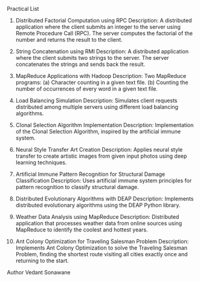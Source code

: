 Practical List
1. Distributed Factorial Computation using RPC
  Description: A distributed application where the client submits an integer to the server using Remote Procedure Call (RPC). The server computes the factorial of the number and returns the result to the client.

2. String Concatenation using RMI
  Description: A distributed application where the client submits two strings to the server. The server concatenates the strings and sends back the result.

3. MapReduce Applications with Hadoop
Description: Two MapReduce programs:
  (a) Character counting in a given text file.
  (b) Counting the number of occurrences of every word in a given text file.

4. Load Balancing Simulation
  Description: Simulates client requests distributed among multiple servers using different load balancing algorithms.

5. Clonal Selection Algorithm Implementation
  Description: Implementation of the Clonal Selection Algorithm, inspired by the artificial immune system.

6. Neural Style Transfer Art Creation
  Description: Applies neural style transfer to create artistic images from given input photos using deep learning techniques.

7. Artificial Immune Pattern Recognition for Structural Damage Classification
  Description: Uses artificial immune system principles for pattern recognition to classify structural damage.

8. Distributed Evolutionary Algorithms with DEAP
  Description: Implements distributed evolutionary algorithms using the DEAP Python library.

9. Weather Data Analysis using MapReduce
  Description: Distributed application that processes weather data from online sources using MapReduce to identify the coolest and hottest years.

10. Ant Colony Optimization for Traveling Salesman Problem
  Description: Implements Ant Colony Optimization to solve the Traveling Salesman Problem, finding the shortest route visiting all cities exactly once and returning to the start.

Author
Vedant Sonawane


